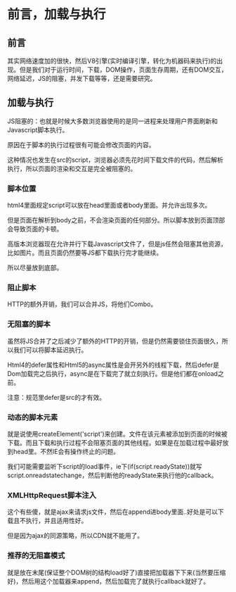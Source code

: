 # 前言，加载与执行
## 前言
其实网络速度加的很快，然后V8引擎(实时编译引擎，转化为机器码来执行)的出现。但是我们对于运行时间，下载，DOM操作，页面生存周期，还有DOM交互，网络延迟，JS的阻塞，并发下载等等，还是需要研究。

## 加载与执行
JS阻塞的：也就是时候大多数浏览器使用的是同一进程来处理用户界面刷新和Javascript脚本执行。

原因在于脚本的执行过程很有可能会修改页面的内容。

这种情况也发生在src的script，浏览器必须先花时间下载文件的代码，然后解析执行，所以页面的渲染和交互是完全被阻塞的。

### 脚本位置
html4里面规定script可以放在head里面或者body里面。并允许出现多次。

但是页面在解析到body之前，不会渲染页面的任何部分。所以脚本放到页面顶部会导致页面的卡顿。

高版本浏览器现在允许并行下载Javascript文件了，但是js任然会阻塞其他资源，比如图片。而且页面仍然要等JS都下载执行完才能继续。

所以尽量放到底部。

### 阻止脚本
HTTP的额外开销，我们可以合并JS，将他们Combo。

### 无阻塞的脚本
虽然将JS合并了之后减少了额外的HTTP的开销，但是仍然需要锁住页面很久，所以我们可以将脚本延迟执行。

Html4的defer属性和Html5的async属性是会开另外的线程下载，然后defer是Dom加载完之后执行，async是在下载完了就立刻执行。但是他们都在onload之前。

注意：规范里defer是src的才有效。

### 动态的脚本元素
就是说使用createElement('script')来创建。文件在该元素被添加到页面的时候被下载。而且下载和执行过程不会阻塞页面的其他线程。如果是在加载过程中最好放到head里。不然IE会有操作终止的问题。

我们可能需要监听下script的load事件，ie下(if(script.readyState))就写script.onreadstatechange，然后判断他的readyState来执行他的callback。

### XMLHttpRequest脚本注入
这个有些傻，就是ajax来请求js文件，然后在append进body里面..好处是可以下载且不执行，并且适用性好。

但是因为ajax的同源策略，所以CDN就不能用了。

### 推荐的无阻塞模式
就是放在末尾(保证整个DOM树的结构load好了)直接把加载器下下来(当然要压缩好)，然后用这个加载器来append，然后加载完了就执行callback就好了。
